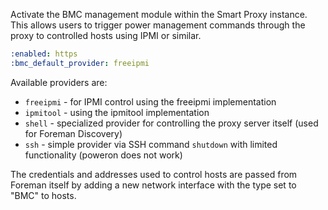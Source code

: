 
Activate the BMC management module within the Smart Proxy instance.  This allows users to trigger power management commands through the proxy to controlled hosts using IPMI or similar.

```yaml
:enabled: https
:bmc_default_provider: freeipmi
```

Available providers are:

* `freeipmi` - for IPMI control using the freeipmi implementation
* `ipmitool` - using the ipmitool implementation
* `shell` - specialized provider for controlling the proxy server itself (used for Foreman Discovery)
* `ssh` - simple provider via SSH command `shutdown` with limited functionality (poweron does not work)

The credentials and addresses used to control hosts are passed from Foreman itself by adding a new network interface with the type set to "BMC" to hosts.
